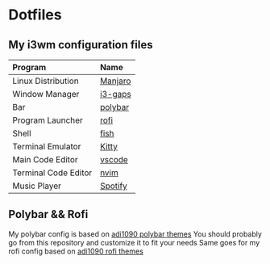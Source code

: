 # Dotfiles


## My i3wm configuration files
| Program | Name |
| :--- | :--- |
| Linux Distribution | [Manjaro](https://manjaro.org/) |
| Window Manager | [i3-gaps](https://github.com/Airblader/i3) |
| Bar | [polybar](https://github.com/jaagr/polybar) |
| Program Launcher | [rofi](https://github.com/DaveDavenport/rofi) |
| Shell | [fish](https://fishshell.com/) |
| Terminal Emulator | [Kitty](https://github.com/kovidgoyal/kitty) |
| Main Code Editor | [vscode](https://code.visualstudio.com/) |
| Terminal Code Editor | [nvim](https://github.com/neovim/neovim) |
| Music Player | [Spotify](https://www.spotify.com)

## Polybar && Rofi

My polybar config is based on [adi1090 polybar themes](https://github.com/adi1090x/polybar-themes)
You should probably go from this repository and customize it to fit your needs
Same goes for my rofi config based on [adi1090 rofi themes](https://github.com/adi1090x/rofi)
